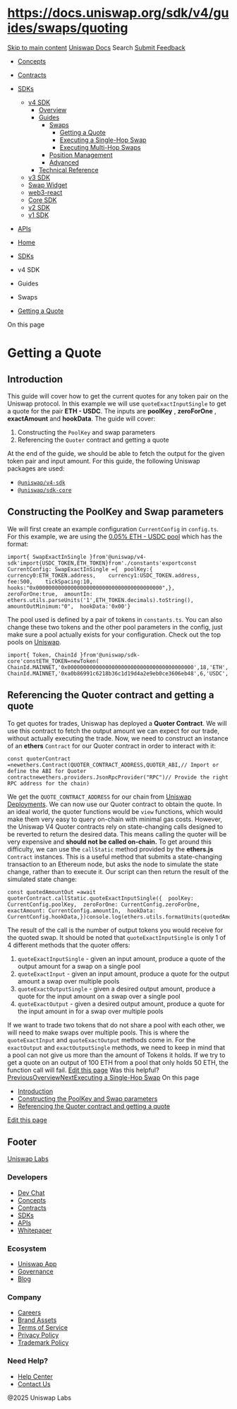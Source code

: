 # https://docs.uniswap.org/sdk/v4/guides/swaps/quoting

[Skip to main content](https://docs.uniswap.org/sdk/v4/guides/swaps/quoting#__docusaurus_skipToContent_fallback)
[Uniswap Docs](https://docs.uniswap.org/)
Search
[Submit Feedback](https://docs.google.com/forms/d/e/1FAIpQLSdjSkZam8KiatL9XACRVxCHjDJjaPGbls77PCXDKFn4JwykXg/viewform)
  * [Concepts](https://docs.uniswap.org/concepts/overview)
  * [Contracts](https://docs.uniswap.org/contracts/v4/overview)
  * [SDKs](https://docs.uniswap.org/sdk/v4/overview)
    * [v4 SDK](https://docs.uniswap.org/sdk/v4/overview)
      * [Overview](https://docs.uniswap.org/sdk/v4/overview)
      * [Guides](https://docs.uniswap.org/sdk/v4/guides/swaps/quoting)
        * [Swaps](https://docs.uniswap.org/sdk/v4/guides/swaps/quoting)
          * [Getting a Quote](https://docs.uniswap.org/sdk/v4/guides/swaps/quoting)
          * [Executing a Single-Hop Swap](https://docs.uniswap.org/sdk/v4/guides/swaps/single-hop-swapping)
          * [Executing Multi-Hop Swaps](https://docs.uniswap.org/sdk/v4/guides/swaps/multi-hop-swapping)
        * [Position Management](https://docs.uniswap.org/sdk/v4/guides/liquidity/position-minting)
        * [Advanced](https://docs.uniswap.org/sdk/v4/guides/advanced/pool-data)
      * [Technical Reference](https://docs.uniswap.org/sdk/v4/reference/overview)
    * [v3 SDK](https://docs.uniswap.org/sdk/v3/overview)
    * [Swap Widget](https://docs.uniswap.org/sdk/swap-widget/overview)
    * [web3-react](https://docs.uniswap.org/sdk/web3-react/overview)
    * [Core SDK](https://docs.uniswap.org/sdk/core/overview)
    * [v2 SDK](https://docs.uniswap.org/sdk/v2/overview)
    * [v1 SDK](https://docs.uniswap.org/sdk/v1/overview)
  * [APIs](https://docs.uniswap.org/api/subgraph/overview)


  * [Home](https://docs.uniswap.org/)
  * [SDKs](https://docs.uniswap.org/sdk/v4/overview)
  * v4 SDK
  * Guides
  * Swaps
  * [Getting a Quote](https://docs.uniswap.org/sdk/v4/guides/swaps/quoting)


On this page
# Getting a Quote
## Introduction[​](https://docs.uniswap.org/sdk/v4/guides/swaps/quoting#introduction "Direct link to Introduction")
This guide will cover how to get the current quotes for any token pair on the Uniswap protocol.
In this example we will use `quoteExactInputSingle` to get a quote for the pair **ETH - USDC**. The inputs are **poolKey** , **zeroForOne** , **exactAmount** and **hookData**.
The guide will cover:
  1. Constructing the `PoolKey` and swap parameters
  2. Referencing the `Quoter` contract and getting a quote


At the end of the guide, we should be able to fetch the output for the given token pair and input amount.
For this guide, the following Uniswap packages are used:
  * [`@uniswap/v4-sdk`](https://www.npmjs.com/package/@uniswap/v4-sdk)
  * [`@uniswap/sdk-core`](https://www.npmjs.com/package/@uniswap/sdk-core)


## Constructing the PoolKey and Swap parameters[​](https://docs.uniswap.org/sdk/v4/guides/swaps/quoting#constructing-the-poolkey-and-swap-parameters "Direct link to Constructing the PoolKey and Swap parameters")
We will first create an example configuration `CurrentConfig` in `config.ts`. For this example, we are using the [0.05% ETH - USDC pool](https://app.uniswap.org/explore/pools/ethereum/0x21c67e77068de97969ba93d4aab21826d33ca12bb9f565d8496e8fda8a82ca27) which has the format:
```
import{ SwapExactInSingle }from'@uniswap/v4-sdk'import{USDC_TOKEN,ETH_TOKEN}from'./constants'exportconst CurrentConfig: SwapExactInSingle ={  poolKey:{    currency0:ETH_TOKEN.address,    currency1:USDC_TOKEN.address,    fee:500,    tickSpacing:10,    hooks:"0x0000000000000000000000000000000000000000",},  zeroForOne:true,  amountIn: ethers.utils.parseUnits('1',ETH_TOKEN.decimals).toString(),  amountOutMinimum:"0",  hookData:'0x00'}
```

The pool used is defined by a pair of tokens in `constants.ts`. You can also change these two tokens and the other pool parameters in the config, just make sure a pool actually exists for your configuration. Check out the top pools on [Uniswap](https://app.uniswap.org/#/pools).
```
import{ Token, ChainId }from'@uniswap/sdk-core'constETH_TOKEN=newToken( ChainId.MAINNET,'0x0000000000000000000000000000000000000000',18,'ETH','Ether')constUSDC_TOKEN=newToken( ChainId.MAINNET,'0xa0b86991c6218b36c1d19d4a2e9eb0ce3606eb48',6,'USDC','USDC')
```

## Referencing the Quoter contract and getting a quote[​](https://docs.uniswap.org/sdk/v4/guides/swaps/quoting#referencing-the-quoter-contract-and-getting-a-quote "Direct link to Referencing the Quoter contract and getting a quote")
To get quotes for trades, Uniswap has deployed a **Quoter Contract**. We will use this contract to fetch the output amount we can expect for our trade, without actually executing the trade.
Now, we need to construct an instance of an **ethers** `Contract` for our Quoter contract in order to interact with it:
```
const quoterContract =newethers.Contract(QUOTER_CONTRACT_ADDRESS,QUOTER_ABI,// Import or define the ABI for Quoter contractnewethers.providers.JsonRpcProvider("RPC")// Provide the right RPC address for the chain)
```

We get the `QUOTE_CONTRACT_ADDRESS` for our chain from [Uniswap Deployments](https://docs.uniswap.org/contracts/v4/deployments).
We can now use our Quoter contract to obtain the quote.
In an ideal world, the quoter functions would be `view` functions, which would make them very easy to query on-chain with minimal gas costs. However, the Uniswap V4 Quoter contracts rely on state-changing calls designed to be reverted to return the desired data. This means calling the quoter will be very expensive and **should not be called on-chain.**
To get around this difficulty, we can use the `callStatic` method provided by the **ethers.js** `Contract` instances. This is a useful method that submits a state-changing transaction to an Ethereum node, but asks the node to simulate the state change, rather than to execute it. Our script can then return the result of the simulated state change:
```
const quotedAmountOut =await quoterContract.callStatic.quoteExactInputSingle({  poolKey: CurrentConfig.poolKey,  zeroForOne: CurrentConfig.zeroForOne,  exactAmount: CurrentConfig.amountIn,  hookData: CurrentConfig.hookData,})console.log(ethers.utils.formatUnits(quotedAmountOut.amountOut,USDC_TOKEN.decimals));
```

The result of the call is the number of output tokens you would receive for the quoted swap.
It should be noted that `quoteExactInputSingle` is only 1 of 4 different methods that the quoter offers:
  1. `quoteExactInputSingle` - given an input amount, produce a quote of the output amount for a swap on a single pool
  2. `quoteExactInput` - given an input amount, produce a quote for the output amount a swap over multiple pools
  3. `quoteExactOutputSingle` - given a desired output amount, produce a quote for the input amount on a swap over a single pool
  4. `quoteExactOutput` - given a desired output amount, produce a quote for the input amount in for a swap over multiple pools


If we want to trade two tokens that do not share a pool with each other, we will need to make swaps over multiple pools. This is where the `quoteExactInput` and `quoteExactOutput` methods come in.
For the `exactOutput` and `exactOutputSingle` methods, we need to keep in mind that a pool can not give us more than the amount of Tokens it holds. If we try to get a quote on an output of 100 ETH from a pool that only holds 50 ETH, the function call will fail.
[Edit this page](https://github.com/uniswap/uniswap-docs/tree/main/docs/sdk/v4/guides/swaps/01-quoting.md)
Was this helpful?
[PreviousOverview](https://docs.uniswap.org/sdk/v4/overview)[NextExecuting a Single-Hop Swap](https://docs.uniswap.org/sdk/v4/guides/swaps/single-hop-swapping)
On this page
  * [Introduction](https://docs.uniswap.org/sdk/v4/guides/swaps/quoting#introduction)
  * [Constructing the PoolKey and Swap parameters](https://docs.uniswap.org/sdk/v4/guides/swaps/quoting#constructing-the-poolkey-and-swap-parameters)
  * [Referencing the Quoter contract and getting a quote](https://docs.uniswap.org/sdk/v4/guides/swaps/quoting#referencing-the-quoter-contract-and-getting-a-quote)


[Edit this page](https://github.com/uniswap/uniswap-docs/tree/main/docs/sdk/v4/guides/swaps/01-quoting.md)
## Footer
[Uniswap Labs](https://docs.uniswap.org/)
### Developers
  * [Dev Chat](https://discord.com/invite/uniswap)
  * [Concepts](https://docs.uniswap.org/concepts/overview)
  * [Contracts](https://docs.uniswap.org/contracts/v4/overview)
  * [SDKs](https://docs.uniswap.org/sdk/v4/overview)
  * [APIs](https://docs.uniswap.org/api/subgraph/overview)
  * [Whitepaper](https://app.uniswap.org/whitepaper-v4.pdf)


### Ecosystem
  * [Uniswap App](https://app.uniswap.org/)
  * [Governance](https://www.uniswapfoundation.org/governance)
  * [Blog](https://blog.uniswap.org/)


### Company
  * [Careers](https://boards.greenhouse.io/uniswaplabs)
  * [Brand Assets](https://github.com/Uniswap/brand-assets/raw/main/Uniswap%20Brand%20Assets.zip)
  * [Terms of Service](https://support.uniswap.org/hc/en-us/articles/30935100859661-Uniswap-Labs-Terms-of-Service)
  * [Privacy Policy](https://support.uniswap.org/hc/en-us/articles/30934457771405-Uniswap-Labs-Privacy-Policy)
  * [Trademark Policy](https://support.uniswap.org/hc/en-us/articles/30934762216973-Uniswap-Labs-Trademark-Guidelines)


### Need Help?
  * [Help Center](https://support.uniswap.org/)
  * [Contact Us](https://support.uniswap.org/hc/en-us/requests/new)


@2025 Uniswap Labs
[](https://github.com/uniswap/uniswap-docs)[](https://twitter.com/Uniswap)[](https://discord.com/invite/uniswap)
